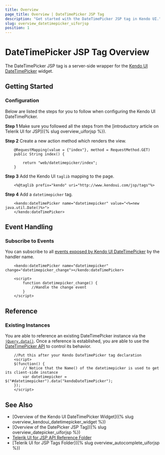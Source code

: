 ```yaml
---
title: Overview
page_title: Overview | DateTimePicker JSP Tag
description: "Get started with the DateTimePicker JSP tag in Kendo UI."
slug: overview_datetimepicker_uiforjsp
position: 1
---
```


# DateTimePicker JSP Tag Overview

The DateTimePicker JSP tag is a server-side wrapper for the [Kendo UI DateTimePicker](/api/javascript/ui/datetimepicker) widget.

## Getting Started

### Configuration

Below are listed the steps for you to follow when configuring the Kendo UI DateTimePicker.

**Step 1** Make sure you followed all the steps from the [introductory article on Telerik UI for JSP]({% slug overview_uiforjsp %}).

**Step 2** Create a new action method which renders the view.



        @RequestMapping(value = {"index"}, method = RequestMethod.GET)
        public String index() {

            return "web/datetimepicker/index";
        }

**Step 3** Add the Kendo UI `taglib` mapping to the page.



        <%@taglib prefix="kendo" uri="http://www.kendoui.com/jsp/tags"%>

**Step 4** Add a `datetimepicker` tag.



        <kendo:dateTimePicker name="datetimepicker" value="<%=new java.util.Date()%>">
        </kendo:dateTimePicker>

## Event Handling

### Subscribe to Events

You can subscribe to all [events exposed by Kendo UI DateTimePicker](/api/javascript/ui/datetimepicker#events) by the handler name.



        <kendo:dateTimePicker name="datetimepicker" change="datetimepicker_change"></kendo:dateTimePicker>

        <script>
            function datetimepicker_change() {
                //Handle the change event
            }
        </script>

## Reference

### Existing Instances

You are able to reference an existing DateTimePicker instance via the [`jQuery.data()`](http://api.jquery.com/jQuery.data/). Once a reference is established, you are able to use the [DateTimePicker API](/api/javascript/ui/datetimepicker#methods) to control its behavior.



        //Put this after your Kendo DateTimePicker tag declaration
        <script>
        $(function() {
            // Notice that the Name() of the datetimepicker is used to get its client-side instance
            var datetimepicker = $("#datetimepicker").data("kendoDateTimePicker");
        });
        </script>

## See Also

* [Overview of the Kendo UI DateTimePicker Widget]({% slug overview_kendoui_datetimepicker_widget %})
* [Overview of the DatePicker JSP Tag]({% slug overview_datepicker_uiforjsp %})
* [Telerik UI for JSP API Reference Folder](/api/jsp/autocomplete/animation)
* [Telerik UI for JSP Tags Folder]({% slug overview_autocomplete_uiforjsp %})
